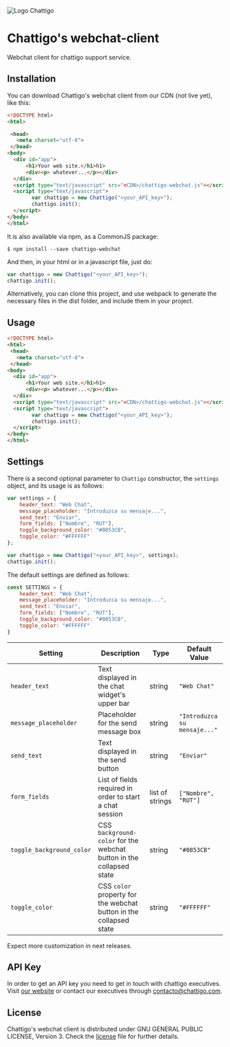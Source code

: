 ![Logo Chattigo](https://raw.githubusercontent.com/throoze/chattigo-webchat/develop/src/assets/images/CHATTIGO.png)
# Chattigo's webchat-client
Webchat client for chattigo support service.

## Installation
You can download Chattigo's webchat client from our CDN (not live yet), like this:

```html
<!DOCTYPE html>
<html>

 <head>
   <meta charset="utf-8">
 </head>
<body>
  <div id="app">
      <h1>Your web site.</h1>h1>
      <div><p> whatever...</p></div> 
  </div>
  <script type="text/javascript" src="<CDN>/chattigo-webchat.js"></script>
  <script type="text/javascript">
        var chattigo = new Chattigo("<your_API_key>");
        chattigo.init();
  </script>
</body>
</html>
```
It is also available via npm, as a CommonJS package:

    $ npm install --save chattigo-webchat

And then, in your html or in a javascript file, just do:

```js
var chattigo = new Chattigo("<your_API_key>");
chattigo.init();
```

Alternatively, you can clone this project, and use webpack to generate the
necessary files in the dist folder, and include them in your project.

## Usage


```html
<!DOCTYPE html>
<html>
 <head>
   <meta charset="utf-8">
 </head>
<body>
  <div id="app">
      <h1>Your web site.</h1>h1>
      <div><p> whatever...</p></div> 
  </div>
  <script type="text/javascript" src="<CDN>/chattigo-webchat.js"></script>
  <script type="text/javascript">
        var chattigo = new Chattigo("<your_API_key>");
        chattigo.init();
  </script>
</body>
</html>
```

## Settings

There is a second optional parameter to `Chattigo` constructor, the `settings`
object, and its usage is as follows:

```js
var settings = {
    header_text: "Web Chat",
    message_placeholder: "Introduzca su mensaje...",
    send_text: "Enviar",
    form_fields: ["Nombre", "RUT"],
    toggle_background_color: "#0853CB",
    toggle_color: "#FFFFFF"
};

var chattigo = new Chattigo("<your_API_key>", settings);
chattigo.init();
```

The default settings are defined as follows:

```js
const SETTINGS = {
    header_text: "Web Chat",
    message_placeholder: "Introduzca su mensaje...",
    send_text: "Enviar",
    form_fields: ["Nombre", "RUT"],
    toggle_background_color: "#0853CB",
    toggle_color: "#FFFFFF"
}
```

|          Setting          |                              Description                             |       Type      |         Default Value        |
|---------------------------|----------------------------------------------------------------------|-----------------|------------------------------|
| `header_text`             | Text displayed in the chat widget's upper bar                        | string          | `"Web Chat"`                 |
| `message_placeholder`     | Placeholder for the send message box                                 | string          | `"Introduzca su mensaje..."` |
| `send_text`               | Text displayed in the send button                                    | string          | `"Enviar"`                   |
| `form_fields`             | List of fields required in order to start a chat session             | list of strings | `["Nombre", "RUT"]`          |
| `toggle_background_color` | CSS `background-color` for the webchat button in the collapsed state | string          | `"#0853CB"`                  |
| `toggle_color`            | CSS `color` property for the webchat button in the collapsed state   | string          | `"#FFFFFF"`                  |

Expect more customization in next releases.


## API Key

In order to get an API key you need to get in touch with chattigo executives.
Visit [our website](http://www.chattigo.com) or contact our executives through
contacto@chattigo.com.


## License

Chattigo's webchat client is distributed under GNU GENERAL PUBLIC LICENSE,
Version 3. Check the
[license](https://github.com/throoze/chattigo-webchat/blob/develop/LICENSE)
file for further details.